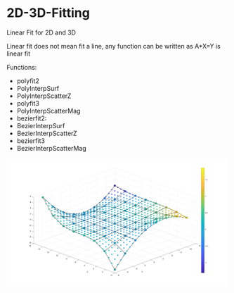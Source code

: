 # 2D-3D-Fitting



Linear Fit for 2D and 3D

Linear fit does not mean fit a line, any function can be written as A*X=Y is linear fit



Functions:

- polyfit2
- PolyInterpSurf
- PolyInterpScatterZ
- polyfit3
- PolyInterpScatterMag
- bezierfit2:
- BezierInterpSurf
- BezierInterpScatterZ
- bezierfit3
- BezierInterpScatterMag



![demo](./demo.png)
